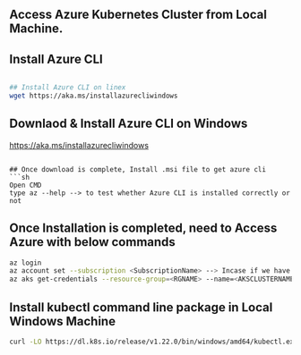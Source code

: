 ## Access Azure Kubernetes Cluster from Local Machine. 
## Install Azure CLI
```sh

## Install Azure CLI on linex
wget https://aka.ms/installazurecliwindows
```

## Downlaod & Install Azure CLI on Windows
https://aka.ms/installazurecliwindows
```

## Once download is complete, Install .msi file to get azure cli
```sh
Open CMD
type az --help --> to test whether Azure CLI is installed correctly or not
```
## Once Installation is completed, need to Access Azure with below commands
```sh
az login
az account set --subscription <SubscriptionName> --> Incase if we have multiple subscriptions
az aks get-credentials --resource-group=<RGNAME> --name=<AKSCLUSTERNAME>
```
## Install kubectl command line package in Local Windows Machine
```sh
curl -LO https://dl.k8s.io/release/v1.22.0/bin/windows/amd64/kubectl.exe
```

